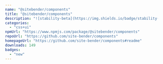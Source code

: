 ```yaml
---
name: "@sitebender/components"
title: "@sitebender/components"
description: "![stability-beta](https://img.shields.io/badge/stability-beta-33bbff.svg)"
categories:
  - "css+ui"
npmUrl: "https://www.npmjs.com/package/@sitebender/components"
repoUrl: "https://github.com/site-bender/components"
homepageUrl: "https://github.com/site-bender/components#readme"
downloads: 149
badges:
  - "new"
---
```

